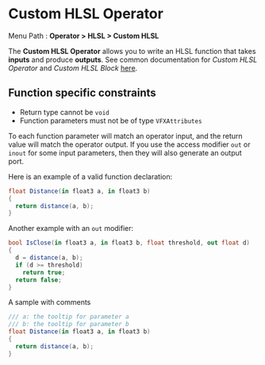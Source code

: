 # Custom HLSL Operator

Menu Path : **Operator > HLSL > Custom HLSL**

The **Custom HLSL Operator** allows you to write an HLSL function that takes **inputs** and produce **outputs**.
See common documentation for *Custom HLSL Operator* and *Custom HLSL Block* [here](CustomHLSL-Common.md).

## Function specific constraints
- Return type cannot be `void`
- Function parameters must not be of type `VFXAttributes`

To each function parameter will match an operator input, and the return value will match the operator output.
If you use the access modifier `out` or `inout` for some input parameters, then they will also generate an output port.

Here is an example of a valid function declaration:
```csharp
float Distance(in float3 a, in float3 b)
{
  return distance(a, b);
}
```

Another example with an `out` modifier:
```csharp
bool IsClose(in float3 a, in float3 b, float threshold, out float d)
{
  d = distance(a, b);
  if (d >= threshold)
    return true;
  return false;
}
```

A sample with comments
```csharp
/// a: the tooltip for parameter a
/// b: the tooltip for parameter b
float Distance(in float3 a, in float3 b)
{
  return distance(a, b);
}
```

